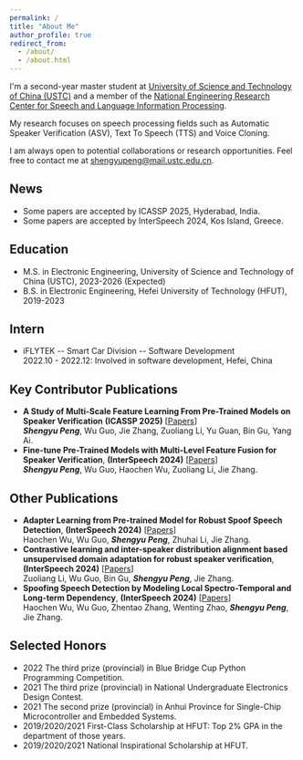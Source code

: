 ```yaml
---
permalink: /
title: "About Me"
author_profile: true
redirect_from: 
  - /about/
  - /about.html
---
```


I'm a second-year master student at [University of Science and Technology of China (USTC)](https://en.ustc.edu.cn/) and a member of the [National Engineering Research Center for Speech and Language Information Processing](https://nelslip.ustc.edu.cn/main.htm).

My research focuses on speech processing fields such as Automatic Speaker Verification (ASV), Text To Speech (TTS) and Voice Cloning.

I am always open to potential collaborations or research opportunities. 
Feel free to contact me at [shengyupeng@mail.ustc.edu.cn](mailto:shengyupeng@mail.ustc.edu.cn).

## News 
- Some papers are accepted by ICASSP 2025, Hyderabad, India.
- Some papers are accepted by InterSpeech 2024, Kos Island, Greece.

## Education 

* M.S. in Electronic Engineering, University of Science and Technology of China (USTC), 2023-2026 (Expected)
* B.S. in Electronic Engineering, Hefei University of Technology (HFUT), 2019-2023

## Intern 
* iFLYTEK -- Smart Car Division -- Software Development  
2022.10 - 2022.12: Involved in software development, Hefei, China



## Key Contributor Publications
- **A Study of Multi-Scale Feature Learning From Pre-Trained Models on Speaker Verification** **(ICASSP 2025)** [[Papers](https://ieeexplore.ieee.org/stamp/stamp.jsp?tp=&arnumber=10887949)]  
***Shengyu Peng***, Wu Guo, Jie Zhang, Zuoliang Li, Yu Guan, Bin Gu, Yang Ai.
- **Fine-tune Pre-Trained Models with Multi-Level Feature Fusion for Speaker Verification**, **(InterSpeech 2024)** [[Papers](https://www.isca-archive.org/interspeech_2024/peng24_interspeech.pdf)]  
***Shengyu Peng***, Wu Guo, Haochen Wu, Zuoliang Li, Jie Zhang. 


## Other Publications
- **Adapter Learning from Pre-trained Model for Robust Spoof Speech Detection**, **(InterSpeech 2024)** [[Papers](https://www.isca-archive.org/interspeech_2024/wu24c_interspeech.pdf)]  
Haochen Wu, Wu Guo, ***Shengyu Peng***, Zhuhai Li, Jie Zhang.
- **Contrastive learning and inter-speaker distribution alignment based unsupervised domain adaptation for robust speaker verification**, **(InterSpeech 2024)** [[Papers](https://www.isca-archive.org/interspeech_2024/li24u_interspeech.pdf)]  
Zuoliang Li, Wu Guo, Bin Gu, ***Shengyu Peng***, Jie Zhang.
- **Spoofing Speech Detection by Modeling Local Spectro-Temporal and Long-term Dependency**, **(InterSpeech 2024)** [[Papers](https://www.isca-archive.org/interspeech_2024/wu24b_interspeech.pdf)]  
Haochen Wu, Wu Guo, Zhentao Zhang, Wenting Zhao, ***Shengyu Peng***, Jie Zhang.




<!-- - **LASS: A Novel and Economical Data Augmentation Framework Based on Language Models for Debiasing Opinion Summarization**, Yanyue Zhang, Pengfei Li, **Yilong Lai**, Deyu Zhou, Yulan He. (**COLING 2025**)[[Papers](https://arxiv.org/pdf/2403.07693)]
- **Opinions Are Not Always Positive: Debiasing Opinion Summarization with Model-Specific and Model-Agnostic Methods**, Yanyue Zhang, ***Yilong Lai***, Zhenglin Wang, Pengfei Li, Deyu Zhou, Yulan He. (**LREC-COLING 2024**) [[Papers](https://aclanthology.org/2024.lrec-main.1094.pdf)] -->



## Selected Honors
- 2022    The third prize (provincial) in Blue Bridge Cup Python Programming Competition.
- 2021    The third prize (provincial) in National Undergraduate Electronics Design Contest.
- 2021    The second prize (provincial) in Anhui Province for Single-Chip Microcontroller and Embedded Systems.
- 2019/2020/2021    First-Class Scholarship at HFUT: Top 2% GPA in the department of those years.
- 2019/2020/2021    National Inspirational Scholarship at HFUT.